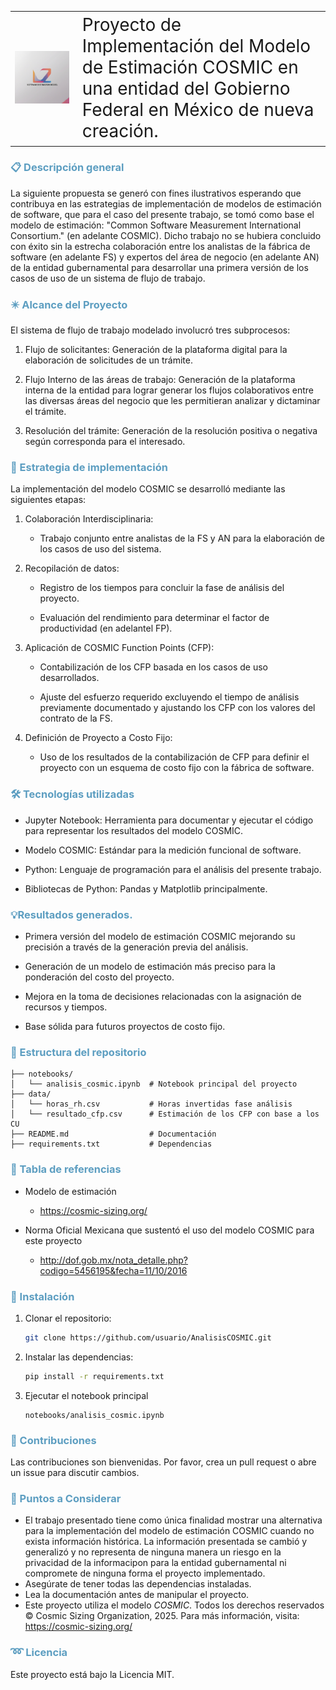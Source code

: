 
<table>
  <tr>
    <td style="width: 20%;"><img src="images/logo_metrica.png" alt="" /></td>
    <td style="font-size: 2em;"> Proyecto de Implementación del Modelo de Estimación COSMIC en una entidad del Gobierno Federal en México de nueva creación. </td>
  </tr>
</table>

<h3 style="color: #5D9EC1;">📋 Descripción general</h3>


La siguiente propuesta se generó con fines ilustrativos esperando que contribuya en las  estrategias de implementación de modelos de estimación de software, que para el caso del presente trabajo, se tomó como base el modelo de estimación: "Common Software Measurement International Consortium." (en adelante COSMIC). Dicho trabajo no se hubiera concluido con éxito sin la estrecha colaboración  entre los analistas de la fábrica de software (en adelante FS) y expertos del área de negocio (en adelante AN) de la entidad gubernamental para desarrollar una primera versión de los casos de uso de un sistema de flujo de trabajo.

<h3 style="color: #5D9EC1;">✴️ Alcance del Proyecto</h3>

El sistema de flujo de trabajo modelado involucró tres subprocesos:

1. Flujo de solicitantes: Generación de la plataforma digital para la elaboración de solicitudes de un trámite.

2. Flujo Interno de las áreas de trabajo: Generación de la plataforma interna de la entidad para lograr generar los flujos colaborativos entre las diversas áreas del negocio que les permitieran analizar y dictaminar el trámite.  
   
3. Resolución del trámite: Generación de la resolución positiva o negativa según corresponda para el interesado.

<h3 style="color: #5D9EC1;"> 📌 Estrategia de implementación</h3>

La implementación del modelo COSMIC se desarrolló mediante las siguientes etapas:

1. Colaboración Interdisciplinaria:

   * Trabajo conjunto entre analistas de la FS y AN para la elaboración de los casos de uso del sistema.

2. Recopilación de datos:

   * Registro de los tiempos para concluir la fase de análisis del proyecto.

   * Evaluación del rendimiento para determinar el factor de productividad (en adelantel FP).

3. Aplicación de COSMIC Function Points (CFP):

   * Contabilización de los CFP basada en los casos de uso desarrollados.

   * Ajuste del esfuerzo requerido excluyendo el tiempo de análisis previamente documentado y ajustando los CFP con los valores del contrato de la FS.

4. Definición de Proyecto a Costo Fijo:

   * Uso de los resultados de la contabilización de CFP para definir el proyecto con un esquema de costo fijo con la fábrica de software.

<h3 style="color: #5D9EC1;"> 🛠️ Tecnologías utilizadas</h3> 

- Jupyter Notebook: Herramienta para documentar y ejecutar el código para representar los resultados del modelo COSMIC.

- Modelo COSMIC: Estándar para la medición funcional de software.

- Python: Lenguaje de programación para el análisis del presente trabajo.

- Bibliotecas de Python: Pandas y Matplotlib principalmente.

<h3 style="color: #5D9EC1;"> 💡Resultados generados.</h3> 

- Primera versión del modelo de estimación COSMIC mejorando su precisión a través de la generación previa del análisis.

- Generación de un  modelo  de estimación más preciso para la ponderación del costo del proyecto.

- Mejora en la toma de decisiones relacionadas con la asignación de recursos y tiempos.

- Base sólida para futuros proyectos de costo fijo.

<h3 style="color: #5D9EC1;"> 📀 Estructura del repositorio</h3> 

```plaintext
├── notebooks/
│   └── analisis_cosmic.ipynb  # Notebook principal del proyecto
├── data/
│   └── horas_rh.csv           # Horas invertidas fase análisis 
│   └── resultado_cfp.csv      # Estimación de los CFP con base a los CU 
├── README.md                  # Documentación
├── requirements.txt           # Dependencias
```

<h3 style="color: #5D9EC1;">🔗 Tabla de referencias</h3> 

- Modelo de estimación
   * https://cosmic-sizing.org/

- Norma Oficial Mexicana que sustentó el uso del modelo COSMIC para este proyecto
   * http://dof.gob.mx/nota_detalle.php?codigo=5456195&fecha=11/10/2016
  

<h3 style="color: #5D9EC1;">🚀 Instalación</h3> 

1. Clonar el repositorio:
   ```bash
   git clone https://github.com/usuario/AnalisisCOSMIC.git
   ```
2. Instalar las dependencias:
   ```bash
   pip install -r requirements.txt
   ```
3. Ejecutar el notebook principal
   ```
   notebooks/analisis_cosmic.ipynb
   ```

<h3 style="color: #5D9EC1;"> 🤝 Contribuciones</h3> 

Las contribuciones son bienvenidas. Por favor, crea un pull request o abre un issue para discutir cambios.

<h3 style="color: #5D9EC1;"> 📢 Puntos a Considerar</h3>

- El trabajo presentado tiene como única finalidad mostrar una alternativa para la implementación del modelo de estimación COSMIC  cuando no exista información histórica. La información presentada se cambió y generalizó y no representa de ninguna manera un riesgo en la privacidad de la informacipon para la entidad gubernamental ni compromete de ninguna forma el proyecto implementado.
- Asegúrate de tener todas las dependencias instaladas.
- Lea la documentación antes de manipular el proyecto.
- Este proyecto utiliza el modelo *COSMIC*. Todos los derechos reservados © Cosmic Sizing Organization, 2025. Para más información, visita: https://cosmic-sizing.org/

<h3 style="color: #5D9EC1;">➿ Licencia</h3>

Este proyecto está bajo la Licencia MIT.


